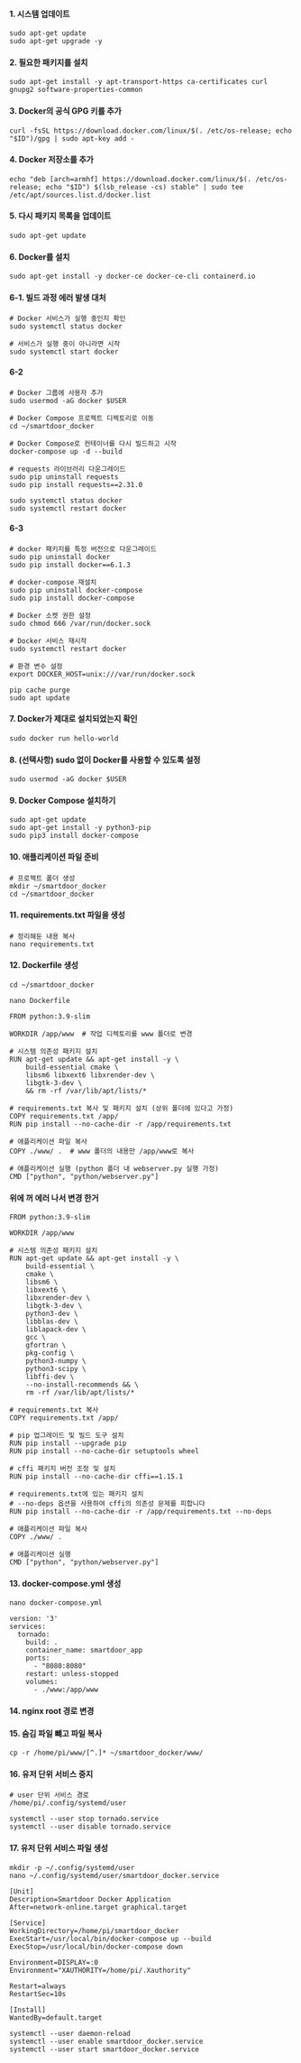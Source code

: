 #### 1. 시스템 업데이트
```less
sudo apt-get update
sudo apt-get upgrade -y
```

#### 2. 필요한 패키지를 설치
```less
sudo apt-get install -y apt-transport-https ca-certificates curl gnupg2 software-properties-common
```

#### 3. Docker의 공식 GPG 키를 추가
```less
curl -fsSL https://download.docker.com/linux/$(. /etc/os-release; echo "$ID")/gpg | sudo apt-key add -
```


#### 4. Docker 저장소를 추가
```less
echo "deb [arch=armhf] https://download.docker.com/linux/$(. /etc/os-release; echo "$ID") $(lsb_release -cs) stable" | sudo tee /etc/apt/sources.list.d/docker.list
```

#### 5. 다시 패키지 목록을 업데이트
```less
sudo apt-get update
```

#### 6. Docker를 설치
```less
sudo apt-get install -y docker-ce docker-ce-cli containerd.io
```

#### 6-1. 빌드 과정 에러 발생 대처
```less
# Docker 서비스가 실행 중인지 확인
sudo systemctl status docker

# 서비스가 실행 중이 아니라면 시작
sudo systemctl start docker
```

#### 6-2
```less
# Docker 그룹에 사용자 추가
sudo usermod -aG docker $USER

# Docker Compose 프로젝트 디렉토리로 이동
cd ~/smartdoor_docker

# Docker Compose로 컨테이너를 다시 빌드하고 시작
docker-compose up -d --build

# requests 라이브러리 다운그레이드
sudo pip uninstall requests
sudo pip install requests==2.31.0

sudo systemctl status docker
sudo systemctl restart docker
```

#### 6-3
```less
# docker 패키지를 특정 버전으로 다운그레이드
sudo pip uninstall docker
sudo pip install docker==6.1.3

# docker-compose 재설치
sudo pip uninstall docker-compose
sudo pip install docker-compose

# Docker 소켓 권한 설정
sudo chmod 666 /var/run/docker.sock

# Docker 서비스 재시작
sudo systemctl restart docker

# 환경 변수 설정
export DOCKER_HOST=unix:///var/run/docker.sock

pip cache purge
sudo apt update

```

#### 7. Docker가 제대로 설치되었는지 확인
```less
sudo docker run hello-world
```

#### 8. (선택사항) sudo 없이 Docker를 사용할 수 있도록 설정
```less
sudo usermod -aG docker $USER
```

#### 9. Docker Compose 설치하기
```less
sudo apt-get update
sudo apt-get install -y python3-pip
sudo pip3 install docker-compose
```

#### 10. 애플리케이션 파일 준비
```less
# 프로젝트 폴더 생성
mkdir ~/smartdoor_docker
cd ~/smartdoor_docker
```

#### 11. requirements.txt 파일을 생성
```less
# 정리해둔 내용 복사
nano requirements.txt
```

#### 12. Dockerfile 생성
```less
cd ~/smartdoor_docker

nano Dockerfile
```

```less
FROM python:3.9-slim

WORKDIR /app/www  # 작업 디렉토리를 www 폴더로 변경

# 시스템 의존성 패키지 설치
RUN apt-get update && apt-get install -y \
    build-essential cmake \
    libsm6 libxext6 libxrender-dev \
    libgtk-3-dev \
    && rm -rf /var/lib/apt/lists/*

# requirements.txt 복사 및 패키지 설치 (상위 폴더에 있다고 가정)
COPY requirements.txt /app/
RUN pip install --no-cache-dir -r /app/requirements.txt

# 애플리케이션 파일 복사
COPY ./www/ .  # www 폴더의 내용만 /app/www로 복사

# 애플리케이션 실행 (python 폴더 내 webserver.py 실행 가정)
CMD ["python", "python/webserver.py"]
```

#### 위에 꺼 에러 나서 변경 한거
```less
FROM python:3.9-slim

WORKDIR /app/www

# 시스템 의존성 패키지 설치
RUN apt-get update && apt-get install -y \
    build-essential \
    cmake \
    libsm6 \
    libxext6 \
    libxrender-dev \
    libgtk-3-dev \
    python3-dev \
    libblas-dev \
    liblapack-dev \
    gcc \
    gfortran \
    pkg-config \
    python3-numpy \
    python3-scipy \
    libffi-dev \
    --no-install-recommends && \
    rm -rf /var/lib/apt/lists/*

# requirements.txt 복사
COPY requirements.txt /app/

# pip 업그레이드 및 빌드 도구 설치
RUN pip install --upgrade pip
RUN pip install --no-cache-dir setuptools wheel

# cffi 패키지 버전 조정 및 설치
RUN pip install --no-cache-dir cffi==1.15.1

# requirements.txt에 있는 패키지 설치
# --no-deps 옵션을 사용하여 cffi의 의존성 문제를 피합니다
RUN pip install --no-cache-dir -r /app/requirements.txt --no-deps

# 애플리케이션 파일 복사
COPY ./www/ .

# 애플리케이션 실행
CMD ["python", "python/webserver.py"]
```


#### 13. docker-compose.yml 생성
```less
nano docker-compose.yml
```

```less
version: '3'
services:
  tornado:
    build: .
    container_name: smartdoor_app
    ports:
      - "8080:8080"  
    restart: unless-stopped
    volumes:
      - ./www:/app/www
```

#### 14. nginx root 경로 변경

#### 15. 숨김 파일 뺴고 파일 복사
```less
cp -r /home/pi/www/[^.]* ~/smartdoor_docker/www/
```

#### 16. 유저 단위 서비스 중지
```less
# user 단위 서비스 경로
/home/pi/.config/systemd/user

systemctl --user stop tornado.service
systemctl --user disable tornado.service
```

#### 17. 유저 단위 서비스 파일 생성
```less
mkdir -p ~/.config/systemd/user
nano ~/.config/systemd/user/smartdoor_docker.service
```

```less
[Unit]
Description=Smartdoor Docker Application
After=network-online.target graphical.target

[Service]
WorkingDirectory=/home/pi/smartdoor_docker
ExecStart=/usr/local/bin/docker-compose up --build
ExecStop=/usr/local/bin/docker-compose down

Environment=DISPLAY=:0
Environment="XAUTHORITY=/home/pi/.Xauthority"

Restart=always
RestartSec=10s

[Install]
WantedBy=default.target
```
```less
systemctl --user daemon-reload
systemctl --user enable smartdoor_docker.service
systemctl --user start smartdoor_docker.service
```
















